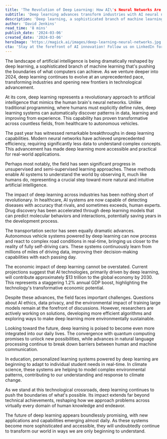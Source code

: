 ```yaml
---
title: 'The Revolution of Deep Learning: How AI\'s Neural Networks Are Reshaping Our Future'
subtitle: 'Deep learning advances transform industries with AI neural networks'
description: 'Deep learning, a sophisticated branch of machine learning, is revolutionizing artificial intelligence and transforming industries worldwide. From healthcare to autonomous vehicles, this technology is pushing the boundaries of what\'s possible, with projections suggesting a $13 trillion contribution to the global economy by 2030.'
author: 'David Jenkins'
read_time: '8 mins'
publish_date: '2024-03-06'
created_date: '2024-03-06'
heroImage: 'https://magick.ai/images/deep-learning-neural-networks.jpg'
cta: 'Stay at the forefront of AI innovation! Follow us on LinkedIn for daily updates on deep learning breakthroughs and their impact on industry transformation.'
---
```


The landscape of artificial intelligence is being dramatically reshaped by deep learning, a sophisticated branch of machine learning that's pushing the boundaries of what computers can achieve. As we venture deeper into 2024, deep learning continues to evolve at an unprecedented pace, transforming industries and opening new frontiers in technological advancement.

At its core, deep learning represents a revolutionary approach to artificial intelligence that mimics the human brain's neural networks. Unlike traditional programming, where humans must explicitly define rules, deep learning systems can automatically discover patterns in data, learning and improving from experience. This capability has proven transformative across countless fields, from healthcare to autonomous vehicles.

The past year has witnessed remarkable breakthroughs in deep learning capabilities. Modern neural networks have achieved unprecedented efficiency, requiring significantly less data to understand complex concepts. This advancement has made deep learning more accessible and practical for real-world applications.

Perhaps most notably, the field has seen significant progress in unsupervised and semi-supervised learning approaches. These methods enable AI systems to understand the world by observing it, much like humans do, representing a crucial step toward more natural and intuitive artificial intelligence.

The impact of deep learning across industries has been nothing short of revolutionary. In healthcare, AI systems are now capable of detecting diseases with accuracy that rivals, and sometimes exceeds, human experts. Drug discovery has been accelerated through deep learning models that can predict molecular behaviors and interactions, potentially saving years in the development process.

The transportation sector has seen equally dramatic advances. Autonomous vehicle systems powered by deep learning can now process and react to complex road conditions in real-time, bringing us closer to the reality of fully self-driving cars. These systems continuously learn from millions of miles of driving data, improving their decision-making capabilities with each passing day.

The economic impact of deep learning cannot be overstated. Current projections suggest that AI technologies, primarily driven by deep learning, will contribute approximately $13 trillion to the global economy by 2030. This represents a staggering 1.2% annual GDP boost, highlighting the technology's transformative economic potential.

Despite these advances, the field faces important challenges. Questions about AI ethics, data privacy, and the environmental impact of training large models remain at the forefront of discussions. However, researchers are actively working on solutions, developing more efficient algorithms and exploring ways to make deep learning more environmentally sustainable.

Looking toward the future, deep learning is poised to become even more integrated into our daily lives. The convergence with quantum computing promises to unlock new possibilities, while advances in natural language processing continue to break down barriers between human and machine communication.

In education, personalized learning systems powered by deep learning are beginning to adapt to individual student needs in real-time. In climate science, these systems are helping to model complex environmental patterns, contributing to our understanding and response to climate change.

As we stand at this technological crossroads, deep learning continues to push the boundaries of what's possible. Its impact extends far beyond technical achievements, reshaping how we approach problems across virtually every domain of human knowledge and endeavor.

The future of deep learning appears boundlessly promising, with new applications and capabilities emerging almost daily. As these systems become more sophisticated and accessible, they will undoubtedly continue to transform our world in ways we are only beginning to understand.